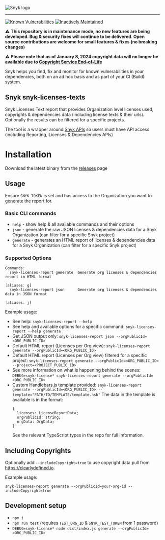 ![Snyk logo](https://snyk.io/style/asset/logo/snyk-print.svg)

***

[![Known Vulnerabilities](https://snyk.io/test/github/snyk-tech-services/snyk-licenses-texts/badge.svg)](https://snyk.io/test/github/snyk-tech-services/snyk-licenses-texts)
[![Inactively Maintained](https://img.shields.io/badge/Maintenance%20Level-Inactively%20Maintained-yellowgreen.svg)](https://gist.github.com/cheerfulstoic/d107229326a01ff0f333a1d3476e068d)


:warning: **This repository is in maintenance mode, no new features are being developed. Bug & security fixes will continue to be delivered. Open source contributions are welcome for small features & fixes (no breaking changes)**

:warning: **Please note that as of January 8, 2024 copyright data will no longer be available due to [Copyright Service End-of-Life](https://updates.snyk.io/snyk-open-source-upcoming-end-of-life-notice-for-copyright-service-effective-january-8-2024-280362)**

Snyk helps you find, fix and monitor for known vulnerabilities in your dependencies, both on an ad hoc basis and as part of your CI (Build) system.

## Snyk snyk-licenses-texts
Snyk Licenses Text report that provides Organization level licenses used, copyrights & dependencies data (including license texts & their urls). Optionally the results can be filtered for a specific projects.

The tool is a wrapper around [Snyk APIs](https://snyk.docs.apiary.io/) so users must have API access (including Reporting, Licenses & Dependencies APIs)

# Installation
Download the latest binary from the [releases](https://github.com/snyk-tech-services/snyk-licenses-texts/releases) page
## Usage
Ensure `SNYK_TOKEN` is set and has access to the Organization you want to generate the report for.

### Basic CLI commands
- `help` - show help & all available commands and their options
- `json` - generate the raw JSON licenses & dependencies data for a Snyk Organization (can filter for a specific Snyk project)
- `generate` - generates an HTML report of licenses & dependencies data for a Snyk Organization (can filter for a specific Snyk project)

### Supported Options
```
Commands:
  snyk-licenses-report generate  Generate org licenses & dependencies report in HTML format
                                                                    [aliases: g]
  snyk-licenses-report json      Generate org licenses & dependencies data in JSON format
                                                                    [aliases: j]

```
Example usage:
- See help: `snyk-licenses-report --help`
- See help and available options for a specific command: `snyk-licenses-report --help generate`
- Get JSON output only:  `snyk-licenses-report json --orgPublicId=<ORG_PUBLIC_ID>`
- Default HTML report (Licenses per Org view):  `snyk-licenses-report generate --orgPublicId=<ORG_PUBLIC_ID>`
- Default HTML report (Licenses per Org view) filtered for a specific project:  `snyk-licenses-report generate --orgPublicId=<ORG_PUBLIC_ID> --project=<PROJECT_PUBLIC_ID>`
- See more information on what is happening behind the scenes: `DEBUG=snyk-license* snyk-licenses-report generate --orgPublicId=<ORG_PUBLIC_ID>`
- Custom Handlebars.js template provided:
  `snyk-licenses-report generate --orgPublicId=<ORG_PUBLIC_ID> --template="PATH/TO/TEMPLATE/template.hsb"`
  The data in the template is available is in the format:
  ```
  {
    licenses: LicenseReportData;
    orgPublicId: string;
    orgData: OrgData;
  }
  ```
  See the relevant TypeScript types in the repo for full information.

## Including Copyrights

Optionally add `--includeCopyright=true` to use copyright data pull from https://clearlydefined.io. 

Example usage:

```
snyk-licenses-report generate --orgPublicId=your-org-id --includeCopyright=true
```

## Development setup
- `npm i`
- `npm run test` (requires `TEST_ORG_ID` & `SNYK_TEST_TOKEN` from 1 password)
- `DEBUG=snyk-license* node dist/index.js generate --orgPublicId=<ORG_PUBLIC_ID>`
